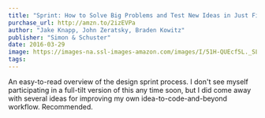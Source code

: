 ```yaml
---
title: "Sprint: How to Solve Big Problems and Test New Ideas in Just Five Days"
purchase_url: http://amzn.to/2izEVPa
author: "Jake Knapp, John Zeratsky, Braden Kowitz"
publisher: "Simon & Schuster"
date: 2016-03-29
image: https://images-na.ssl-images-amazon.com/images/I/51H-QUEcf5L._SL75_.jpg
tags:
---
```


An easy-to-read overview of the design sprint process. I don't see myself participating in a full-tilt version of this any time soon, but I did come away with several ideas for improving my own idea-to-code-and-beyond workflow. Recommended.
